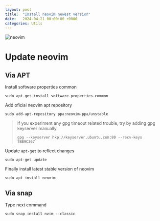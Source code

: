 ```yaml
---
layout: post
title:  "Install neovim newest version"
date:   2024-04-21 00:00:00 +0000
categories: Utils
---
```


![neovim](https://i.imgur.com/w4ObsTo.png)

# Update neovim

## Via APT

Install software properties common

```
sudo apt-get install software-properties-common
```

Add oficial neovim apt repository

```
sudo add-apt-repository ppa:neovim-ppa/unstable
```

> If you experiment any gpg timeout related trouble,
> try by adding gpg keyserver manually
> ```
> gpg --keyserver hkp://keyserver.ubuntu.com:80 --recv-keys 7BB9C367
> ```

Update `apt-get` to reflect changes

```
sudo apt-get update
```

Finally install latest stable version of neovim

```
sudo apt install neovim
```


## Via snap

Type next command

```
sudo snap install nvim --classic
```